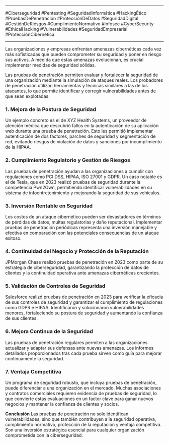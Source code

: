 
---

#Ciberseguridad #Pentesting #SeguridadInformática #HackingÉtico #PruebasDePenetración #ProtecciónDeDatos #SeguridadDigital #GestiónDeRiesgos #CumplimientoNormativo #Infosec #CyberSecurity #EthicalHacking #Vulnerabilidades #SeguridadEmpresarial #ProtecciónCibernética

---

Las organizaciones y empresas enfrentan amenazas cibernéticas cada vez más sofisticadas que pueden comprometer su seguridad y poner en riesgo sus activos. A medida que estas amenazas evolucionan, es crucial implementar medidas de seguridad sólidas.

Las pruebas de penetración permiten evaluar y fortalecer la seguridad de una organización mediante la simulación de ataques reales. Los probadores de penetración utilizan herramientas y técnicas similares a las de los atacantes, lo que permite identificar y corregir vulnerabilidades antes de que sean explotadas.

### 1. Mejora de la Postura de Seguridad

Un ejemplo concreto es el de XYZ Health Systems, un proveedor de atención médica que descubrió fallos en la autenticación de su aplicación web durante una prueba de penetración. Esto les permitió implementar autenticación de dos factores, parches de seguridad y segmentación de red, evitando riesgos de violación de datos y sanciones por incumplimiento de la HIPAA.

### 2. Cumplimiento Regulatorio y Gestión de Riesgos

Las pruebas de penetración ayudan a las organizaciones a cumplir con regulaciones como PCI DSS, HIPAA, ISO 27001 y GDPR. Un caso notable es el de Tesla, que en 2023 realizó pruebas de seguridad durante la competencia Pwn2Own, permitiendo identificar vulnerabilidades en su sistema de infoentretenimiento y mejorando la seguridad de sus vehículos.

### 3. Inversión Rentable en Seguridad

Los costos de un ataque cibernético pueden ser devastadores en términos de pérdidas de datos, multas regulatorias y daño reputacional. Implementar pruebas de penetración periódicas representa una inversión manejable y efectiva en comparación con las potenciales consecuencias de un ataque exitoso.

### 4. Continuidad del Negocio y Protección de la Reputación

JPMorgan Chase realizó pruebas de penetración en 2023 como parte de su estrategia de ciberseguridad, garantizando la protección de datos de clientes y la continuidad operativa ante amenazas cibernéticas crecientes.

### 5. Validación de Controles de Seguridad

Salesforce realizó pruebas de penetración en 2023 para verificar la eficacia de sus controles de seguridad y garantizar el cumplimiento de regulaciones como GDPR e HIPAA. Identificaron y solucionaron vulnerabilidades menores, fortaleciendo su postura de seguridad y aumentando la confianza de sus clientes.

### 6. Mejora Continua de la Seguridad

Las pruebas de penetración regulares permiten a las organizaciones actualizar y adaptar sus defensas ante nuevas amenazas. Los informes detallados proporcionados tras cada prueba sirven como guía para mejorar continuamente la seguridad.

### 7. Ventaja Competitiva

Un programa de seguridad robusto, que incluya pruebas de penetración, puede diferenciar a una organización en el mercado. Muchas asociaciones y contratos comerciales requieren evidencia de pruebas de seguridad, lo que convierte estas evaluaciones en un factor clave para ganar nuevos negocios y mantener la confianza de clientes y socios.

**Conclusión** Las pruebas de penetración no solo identifican vulnerabilidades, sino que también contribuyen a la seguridad operativa, cumplimiento normativo, protección de la reputación y ventaja competitiva. Son una inversión estratégica esencial para cualquier organización comprometida con la ciberseguridad.